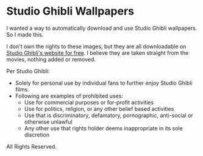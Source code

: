# Studio Ghibli Wallpapers

I wanted a way to automatically download and use Studio Ghibli wallpapers. So I made this.

I don't own the rights to these images, but they are all downloadable on [Studio Ghibli's website for free](https://www.ghibli.jp/works/). I believe they are taken straight from the movies, nothing added or removed.

Per Studio Ghibli:

- Solely for personal use by individual fans to further enjoy Studio Ghibli films.
- Following are examples of prohibited uses:
  - Use for commercial purposes or for-profit activities
  - Use for politics, religion, or any other belief based activities
  - Use that is discriminatory, defamatory, pornographic, anti-social or otherwise unlawful
  - Any other use that rights holder deems inappropriate in its sole discretion
 
All Rights Reserved.
